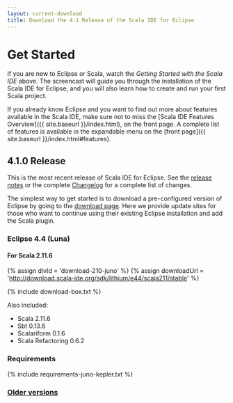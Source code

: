 ```yaml
---
layout: current-download
title: Download the 4.1 Release of the Scala IDE for Eclipse
---
```


# Get Started

If you are new to Eclipse or Scala, watch the *Getting Started with the Scala IDE* above. The screencast will guide you through the installation of the Scala IDE for Eclipse, and you will also learn how to create and run your first Scala project.

If you already know Eclipse and you want to find out more about features available in the Scala IDE, make sure not to miss the [Scala IDE Features Overview]({{ site.baseurl }}/index.html), on the front page. A complete list of features is available in the expandable menu on the [front page]({{ site.baseurl }}/index.html#features).

## 4.1.0 Release

This is the most recent release of Scala IDE for Eclipse. See the [release notes][relnotes] or the complete
[Changelog][clog] for a complete list of changes.

The simplest way to get started is to download a pre-configured version of Eclipse by going to the [download page][sdkpage]. Here we provide update sites for those who want to continue using their existing Eclipse installation and add the Scala plugin.

### Eclipse 4.4 (Luna)

#### For Scala 2.11.6

{% assign divId = 'download-210-juno' %}
{% assign downloadUrl = 'http://download.scala-ide.org/sdk/lithium/e44/scala211/stable' %}

{% include download-box.txt %}

Also included:

* Scala 2.11.6
* Sbt 0.13.6
* Scalariform 0.1.6
* Scala Refactoring 0.6.2

### Requirements
{% include requirements-juno-kepler.txt %}

### [Older versions](prev-stable.html)

[clog]: /docs/changelog.html
[relnotes]: /blog/release-notes-4.1.0-vfinal.html
[sdkpage]:/download/sdk.html
